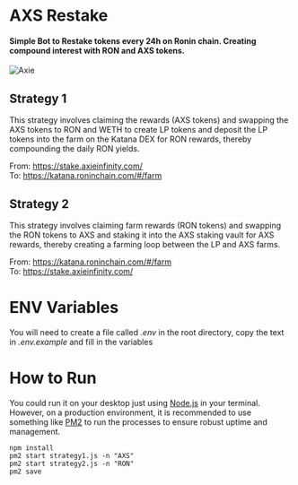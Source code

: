 # AXS Restake
#### Simple Bot to Restake tokens every 24h on Ronin chain. Creating compound interest with RON and AXS tokens. 
![Axie](https://theycb.files.wordpress.com/2021/06/axie_infinity_logo_2020_1.png)

## Strategy 1
This strategy involves claiming the rewards (AXS tokens) and swapping the AXS tokens to RON and WETH to create LP tokens and deposit the LP tokens into the farm on the Katana DEX for RON rewards, thereby compounding the daily RON yields. 

From: https://stake.axieinfinity.com/ \
To: https://katana.roninchain.com/#/farm

## Strategy 2
This strategy involves claiming farm rewards (RON tokens) and swapping the RON tokens to AXS and staking it into the AXS staking vault for AXS rewards, thereby creating a farming loop between the LP and AXS farms.

From: https://katana.roninchain.com/#/farm \
To: https://stake.axieinfinity.com/


# ENV Variables 
You will need to create a file called *.env* in the root directory, copy the text in *.env.example* and fill in the variables 


# How to Run 
You could run it on your desktop just using [Node.js](https://github.com/nodejs/node) in your terminal. However, on a production environment, it is recommended to use something like [PM2](https://github.com/Unitech/pm2) to run the processes to ensure robust uptime and management. 
```
npm install
pm2 start strategy1.js -n "AXS"
pm2 start strategy2.js -n "RON"
pm2 save

```
